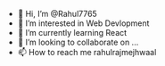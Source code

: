 - 👋 Hi, I’m @Rahul7765
- 👀 I’m interested in Web Devlopment
- 🌱 I’m currently learning React
- 💞️ I’m looking to collaborate on ...
- 📫 How to reach me rahulrajmejhwaal

<!---
Rahul7765/Rahul7765 is a ✨ special ✨ repository because its `README.md` (this file) appears on your GitHub profile.
You can click the Preview link to take a look at your changes.
--->
